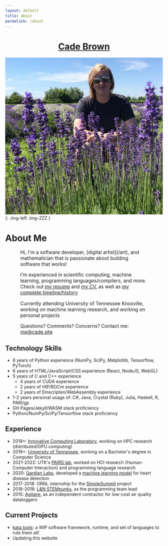 ```yaml
---
layout: default
title: About
permalink: /about
---
```


<center>
<h1>
<!--<a href="mailto:me@cade.site">Cade Brown &lt;me@cade.site&gt;</a>-->
<a href="mailto:me@cade.site">Cade Brown</a>

</h1>
</center>

<!--![A Picture of My Face](/files/face.webp)-->
![A Picture of My Face](/files/cade-face-2.webp){: .img-left .img-ZZZ }


# About Me

<div style="margin: 0 5vw; font-size: 110%;">
  Hi, I'm a software developer, [digital artist](/art), and mathematician that is passionate about building software that works!

  I'm experienced in scientific computing, machine learning, programming languages/compilers, and more. Check out [my resume](/resume.pdf) and [my CV](/cv), as well as [my complete timeline/history](/timeline)
  
  Currently attending University of Tennessee Knoxville, working on machine learning research, and working on personal projects
  
  Questions? Comments? Concerns? Contact me: [me@cade.site](mailto:me@cade.site)

</div>
<div class="clear"></div>


## Technology Skills

  * 8 years of Python experience (NumPy, SciPy, Matplotlib, Tensorflow, PyTorch)
  * 6 years of HTML/JavaScript/CSS experience (React, NodeJS, WebGL)
  * 5 years of C and C++ experience
    * 4 years of CUDA experience
    * 2 years of HIP/ROCm experience
    * 2 years of Emscripten/WebAssembly experience
  * 1-2 years personal usage of: C#, Java, Crystal (Ruby), Julia, Haskell, R, PARI/gp
  * GH Pages/Jekyll/WASM stack proficiency 
  * Python/NumPy/SciPy/Tensorflow stack proficiency

## Experience

  * 2019+: [Innovative Computing Laboratory](https://www.icl.utk.edu/), working on HPC research (distributed/GPU computing)
  * 2019+: [University of Tennessee](https://www.utk.edu/), working on a Bachelor's degree in Computer Science
  * 2021-2022: UTK's [PAIRS lab](https://github.com/utk-pairs/avocat), worked on HCI research (Human-Computer Interaction) and programming language research
  * 2020: [Qardian Labs](https://www.qardianlabs.net/about-us), developed a [machine learning model](https://radiant-mesa-06241.herokuapp.com/HEARO14/) for heart disease detection
  * 2017-2018: ORNL internship for the [SimpleSummit](https://simplesummit.github.io/blog/fractalexplorer) project
  * 2016-2018: [L&N STEMpunks](https://github.com/lnstempunks), as the programming team lead
  * 2015: [Agilaire](https://agilaire.com/), as an independent contractor for low-cost air quality dataloggers

## Current Projects

  * [kata.tools](https://kata.tools): a WIP software framework, runtime, and set of languages to rule them all!
  * Updating this website